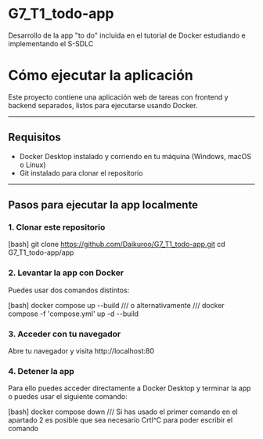 # G7_T1_todo-app
Desarrollo de la app "to do" incluida en el tutorial de Docker estudiando e implementando el S-SDLC

# Cómo ejecutar la aplicación

Este proyecto contiene una aplicación web de tareas con frontend y backend separados, listos para ejecutarse usando Docker.

---

## Requisitos

- Docker Desktop instalado y corriendo en tu máquina (Windows, macOS o Linux)
- Git instalado para clonar el repositorio

---

## Pasos para ejecutar la app localmente

### 1. Clonar este repositorio

[bash]
git clone https://github.com/Daikuroo/G7_T1_todo-app.git
cd G7_T1_todo-app/app

### 2. Levantar la app con Docker
Puedes usar dos comandos distintos:

[bash]
docker compose up --build
///
o alternativamente
///
docker compose -f 'compose.yml' up -d --build

### 3. Acceder con tu navegador
Abre tu navegador y visita http://localhost:80

### 4. Detener la app
Para ello puedes acceder directamente a Docker Desktop y terminar la app
o puedes usar el siguiente comando:

[bash]
docker compose down
///
Si has usado el primer comando en el apartado 2 es posible que sea necesario
Crtl^C para poder escribir el comando
